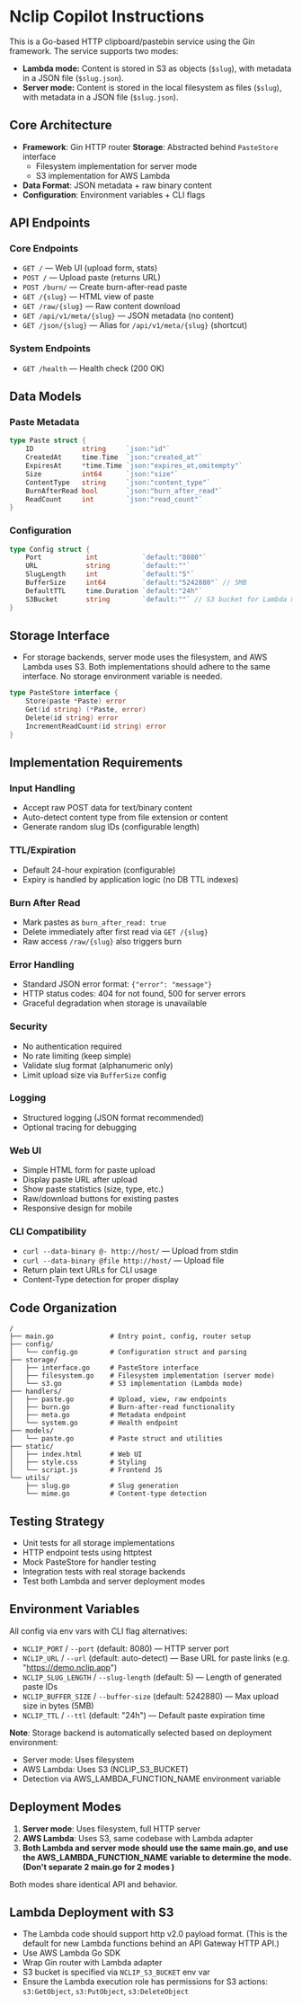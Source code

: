 # Nclip Copilot Instructions

This is a Go-based HTTP clipboard/pastebin service using the Gin framework. The service supports two modes:
- **Lambda mode:** Content is stored in S3 as objects (`$slug`), with metadata in a JSON file (`$slug.json`).
- **Server mode:** Content is stored in the local filesystem as files (`$slug`), with metadata in a JSON file (`$slug.json`).

## Core Architecture

- **Framework**: Gin HTTP router
**Storage**: Abstracted behind `PasteStore` interface
    - Filesystem implementation for server mode
    - S3 implementation for AWS Lambda
- **Data Format**: JSON metadata + raw binary content
- **Configuration**: Environment variables + CLI flags

## API Endpoints

### Core Endpoints
- `GET /` — Web UI (upload form, stats)
- `POST /` — Upload paste (returns URL)
- `POST /burn/` — Create burn-after-read paste
- `GET /{slug}` — HTML view of paste
- `GET /raw/{slug}` — Raw content download
- `GET /api/v1/meta/{slug}` — JSON metadata (no content)
- `GET /json/{slug}` — Alias for `/api/v1/meta/{slug}` (shortcut)

### System Endpoints
- `GET /health` — Health check (200 OK)

## Data Models

### Paste Metadata
```go
type Paste struct {
    ID            string     `json:"id"`
    CreatedAt     time.Time  `json:"created_at"`
    ExpiresAt     *time.Time `json:"expires_at,omitempty"`
    Size          int64      `json:"size"`
    ContentType   string     `json:"content_type"`
    BurnAfterRead bool       `json:"burn_after_read"`
    ReadCount     int        `json:"read_count"`
}
```

### Configuration
```go
type Config struct {
    Port           int           `default:"8080"`
    URL            string        `default:""`
    SlugLength     int           `default:"5"`
    BufferSize     int64         `default:"5242880"` // 5MB
    DefaultTTL     time.Duration `default:"24h"`
    S3Bucket       string        `default:""` // S3 bucket for Lambda mode
}
```

## Storage Interface
- For storage backends, server mode uses the filesystem, and AWS Lambda uses S3. Both implementations should adhere to the same interface. No storage environment variable is needed.

```go
type PasteStore interface {
    Store(paste *Paste) error
    Get(id string) (*Paste, error)
    Delete(id string) error
    IncrementReadCount(id string) error
}
```

## Implementation Requirements

### Input Handling
- Accept raw POST data for text/binary content
- Auto-detect content type from file extension or content
- Generate random slug IDs (configurable length)

### TTL/Expiration
- Default 24-hour expiration (configurable)
- Expiry is handled by application logic (no DB TTL indexes)

### Burn After Read
- Mark pastes as `burn_after_read: true`
- Delete immediately after first read via `GET /{slug}`
- Raw access `/raw/{slug}` also triggers burn

### Error Handling
- Standard JSON error format: `{"error": "message"}`
- HTTP status codes: 404 for not found, 500 for server errors
- Graceful degradation when storage is unavailable

### Security
- No authentication required
- No rate limiting (keep simple)
- Validate slug format (alphanumeric only)
- Limit upload size via `BufferSize` config

### Logging
- Structured logging (JSON format recommended)
- Optional tracing for debugging

### Web UI
- Simple HTML form for paste upload
- Display paste URL after upload
- Show paste statistics (size, type, etc.)
- Raw/download buttons for existing pastes
- Responsive design for mobile

### CLI Compatibility
- `curl --data-binary @- http://host/` — Upload from stdin
- `curl --data-binary @file http://host/` — Upload file
- Return plain text URLs for CLI usage
- Content-Type detection for proper display

## Code Organization

```
/
├── main.go              # Entry point, config, router setup
├── config/
│   └── config.go        # Configuration struct and parsing
├── storage/
│   ├── interface.go     # PasteStore interface
│   ├── filesystem.go    # Filesystem implementation (server mode)
│   └── s3.go            # S3 implementation (Lambda mode)
├── handlers/
│   ├── paste.go         # Upload, view, raw endpoints
│   ├── burn.go          # Burn-after-read functionality
│   ├── meta.go          # Metadata endpoint
│   └── system.go        # Health endpoint
├── models/
│   └── paste.go         # Paste struct and utilities
├── static/
│   ├── index.html       # Web UI
│   ├── style.css        # Styling
│   └── script.js        # Frontend JS
└── utils/
    ├── slug.go          # Slug generation
    └── mime.go          # Content-type detection
```

## Testing Strategy

- Unit tests for all storage implementations
- HTTP endpoint tests using httptest
- Mock PasteStore for handler testing
- Integration tests with real storage backends
- Test both Lambda and server deployment modes

## Environment Variables

All config via env vars with CLI flag alternatives:
- `NCLIP_PORT` / `--port` (default: 8080) — HTTP server port
- `NCLIP_URL` / `--url` (default: auto-detect) — Base URL for paste links (e.g. "https://demo.nclip.app")
- `NCLIP_SLUG_LENGTH` / `--slug-length` (default: 5) — Length of generated paste IDs
- `NCLIP_BUFFER_SIZE` / `--buffer-size` (default: 5242880) — Max upload size in bytes (5MB)
- `NCLIP_TTL` / `--ttl` (default: "24h") — Default paste expiration time


**Note**: Storage backend is automatically selected based on deployment environment:
- Server mode: Uses filesystem
- AWS Lambda: Uses S3 (NCLIP_S3_BUCKET)
- Detection via AWS_LAMBDA_FUNCTION_NAME environment variable


## Deployment Modes

1. **Server mode**: Uses filesystem, full HTTP server
2. **AWS Lambda**: Uses S3, same codebase with Lambda adapter
3. **Both Lambda and server mode should use the same main.go, and use the AWS_LAMBDA_FUNCTION_NAME variable to determine the mode. (Don't separate 2 main.go for 2 modes )**

Both modes share identical API and behavior.

## Lambda Deployment with S3
- The Lambda code should support http v2.0 payload format. (This is the default for new Lambda functions behind an API Gateway HTTP API.)
- Use AWS Lambda Go SDK
- Wrap Gin router with Lambda adapter
- S3 bucket is specified via `NCLIP_S3_BUCKET` env var
- Ensure the Lambda execution role has permissions for S3 actions: `s3:GetObject`, `s3:PutObject`, `s3:DeleteObject`

